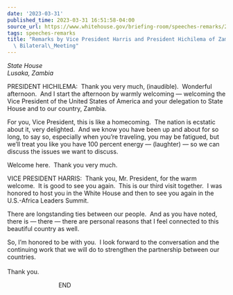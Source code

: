 ```yaml
---
date: '2023-03-31'
published_time: 2023-03-31 16:51:58-04:00
source_url: https://www.whitehouse.gov/briefing-room/speeches-remarks/2023/03/31/remarks-by-vice-president-harris-and-president-hichilema-of-zambia-before-bilateral-meeting/
tags: speeches-remarks
title: "Remarks by Vice President Harris and President Hichilema of Zambia Before\
  \ Bilateral\_Meeting"
---
```

 
*State House  
*Lusaka, Zambia**

PRESIDENT HICHILEMA:  Thank you very much, (inaudible).  Wonderful
afternoon.  And I start the afternoon by warmly welcoming — welcoming
the Vice President of the United States of America and your delegation
to State House and to our country, Zambia.  
  
For you, Vice President, this is like a homecoming.  The nation is
ecstatic about it, very delighted.  And we know you have been up and
about for so long, to say so, especially when you’re traveling, you may
be fatigued, but we’ll treat you like you have 100 percent energy —
(laughter) — so we can discuss the issues we want to discuss.   
  
Welcome here.  Thank you very much.  
  
VICE PRESIDENT HARRIS:  Thank you, Mr. President, for the warm welcome. 
It is good to see you again.  This is our third visit together.  I was
honored to host you in the White House and then to see you again in the
U.S.-Africa Leaders Summit.  
  
There are longstanding ties between our people.  And as you have noted,
there is — there — there are personal reasons that I feel connected to
this beautiful country as well.  
  
So, I’m honored to be with you.  I look forward to the conversation and
the continuing work that we will do to strengthen the partnership
between our countries.   
   
Thank you.  
  
                              END  
 
